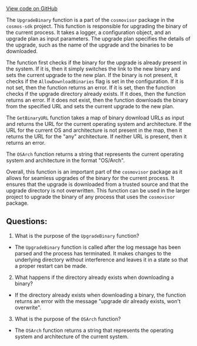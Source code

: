 [View code on GitHub](https://github.com/cosmos/cosmos-sdk.git/tools/cosmovisor/upgrade.go)

The `UpgradeBinary` function is a part of the `cosmovisor` package in the `cosmos-sdk` project. This function is responsible for upgrading the binary of the current process. It takes a logger, a configuration object, and an upgrade plan as input parameters. The upgrade plan specifies the details of the upgrade, such as the name of the upgrade and the binaries to be downloaded.

The function first checks if the binary for the upgrade is already present in the system. If it is, then it simply switches the link to the new binary and sets the current upgrade to the new plan. If the binary is not present, it checks if the `AllowDownloadBinaries` flag is set in the configuration. If it is not set, then the function returns an error. If it is set, then the function checks if the upgrade directory already exists. If it does, then the function returns an error. If it does not exist, then the function downloads the binary from the specified URL and sets the current upgrade to the new plan.

The `GetBinaryURL` function takes a map of binary download URLs as input and returns the URL for the current operating system and architecture. If the URL for the current OS and architecture is not present in the map, then it returns the URL for the "any" architecture. If neither URL is present, then it returns an error.

The `OSArch` function returns a string that represents the current operating system and architecture in the format "OS/Arch".

Overall, this function is an important part of the `cosmovisor` package as it allows for seamless upgrades of the binary for the current process. It ensures that the upgrade is downloaded from a trusted source and that the upgrade directory is not overwritten. This function can be used in the larger project to upgrade the binary of any process that uses the `cosmovisor` package.
## Questions: 
 1. What is the purpose of the `UpgradeBinary` function?
- The `UpgradeBinary` function is called after the log message has been parsed and the process has terminated. It makes changes to the underlying directory without interference and leaves it in a state so that a proper restart can be made.

2. What happens if the directory already exists when downloading a binary?
- If the directory already exists when downloading a binary, the function returns an error with the message "upgrade dir already exists, won't overwrite".

3. What is the purpose of the `OSArch` function?
- The `OSArch` function returns a string that represents the operating system and architecture of the current system.